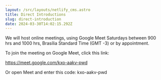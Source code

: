 ```yaml
---
layout: /src/layouts/netlify_cms.astro
title: Direct Introductions
slug: direct-introduction
date: 2024-03-30T14:02:15.292Z
---
```

We will host online meetings, using Google Meet Saturdays between 900 hrs and 1000 hrs, Brasília Standard Time (GMT -3) or by appointment. 

To join the meeting on Google Meet, click this link: 

https://meet.google.com/kxo-aakv-pwd 
 
Or open Meet and enter this code: kxo-aakv-pwd